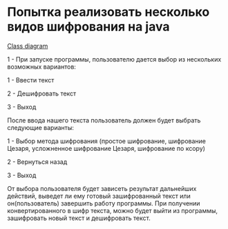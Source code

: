 # Попытка реализовать несколько видов шифрования на java 

[Class diagram](https://app.diagrams.net/?src=about#G1lGHg6WB0pJtj4DWuonQ1zbyjGSSfjz-J)

1 -  При запуске программы, пользователю дается выбор из нескольких возможных вариантов: 

1 - Ввести текст 

2 - Дешифровать текст

3 - Выход 

После ввода нашего текста пользователь должен будет выбрать следующие варианты: 

1 - Выбор метода шифрования (простое шифрование, шифрование Цезаря, усложненное шифрование Цезаря, шифрование по ксору)

2 - Вернуться назад 

3 - Выход 

От выбора пользователя будет зависеть результат дальнейших действий, 
выведет ли ему готовый зашифрованный текст или он(пользователь) завершить работу программы.
При получении конвертированного в шифр текста, можно будет выйти из программы, зашифровать новый текст и дешифровать текст.
